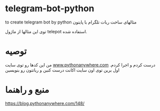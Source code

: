 # telegram-bot-python
to create telegram bot by python
مثالهای ساخت ربات تلگرام با پایتون

توی این مثالها از ماژول telepot استفاده شده.
# توصیه
من این کدها رو توی سایت www.pythonanywhere.com درست کردم و اجرا کردم.
اول برین توی اون سایت اکانت درست کنین و رباتتون رو بنویسین
# منبع و راهنما
https://blog.pythonanywhere.com/148/
